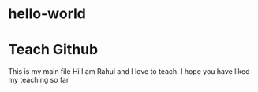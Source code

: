 # hello-world
Teach Github
=======
This is my main file
Hi I am Rahul and I love to teach. I hope you have liked my teaching so far